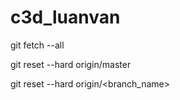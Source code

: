 # c3d_luanvan
git fetch --all

git reset --hard origin/master

git reset --hard origin/<branch_name>
